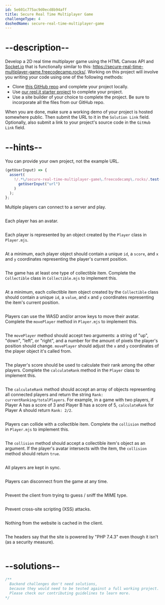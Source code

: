 ```yaml
---
id: 5e601c775ac9d0ecd8b94aff
title: Secure Real Time Multiplayer Game
challengeType: 4
dashedName: secure-real-time-multiplayer-game
---
```


# --description--

Develop a 2D real time multiplayer game using the HTML Canvas API and [Socket.io](https://socket.io/) that is functionally similar to this: <https://secure-real-time-multiplayer-game.freecodecamp.rocks/>. Working on this project will involve you writing your code using one of the following methods:

- Clone [this GitHub repo](https://github.com/freeCodeCamp/boilerplate-project-secure-real-time-multiplayer-game/) and complete your project locally.
- Use [our repl.it starter project](https://repl.it/github/freeCodeCamp/boilerplate-project-secure-real-time-multiplayer-game) to complete your project.
- Use a site builder of your choice to complete the project. Be sure to incorporate all the files from our GitHub repo.

When you are done, make sure a working demo of your project is hosted somewhere public. Then submit the URL to it in the `Solution Link` field. Optionally, also submit a link to your project's source code in the `GitHub Link` field.

# --hints--

You can provide your own project, not the example URL.

```js
(getUserInput) => {
  assert(
    !/.*\/secure-real-time-multiplayer-game\.freecodecamp\.rocks/.test(
      getUserInput("url")
    )
  );
};
```

Multiple players can connect to a server and play.

```js

```

Each player has an avatar.

```js

```

Each player is represented by an object created by the `Player` class in `Player.mjs`.

```js

```

At a minimum, each player object should contain a unique `id`, a `score`, and `x` and `y` coordinates representing the player's current position.

```js

```

The game has at least one type of collectible item. Complete the `Collectible` class in `Collectible.mjs` to implement this.

```js

```

At a minimum, each collectible item object created by the `Collectible` class should contain a unique `id`, a `value`, and `x` and `y` coordinates representing the item's current position.

```js

```

Players can use the WASD and/or arrow keys to move their avatar. Complete the `movePlayer` method in `Player.mjs` to implement this.

```js

```

The `movePlayer` method should accept two arguments: a string of "up", "down", "left", or "right", and a number for the amount of pixels the player's position should change. `movePlayer` should adjust the `x` and `y` coordinates of the player object it's called from.

```js

```

The player's score should be used to calculate their rank among the other players. Complete the `calculateRank` method in the `Player` class to implement this.

```js

```

The `calculateRank` method should accept an array of objects representing all connected players and return the string `Rank: currentRanking/totalPlayers`. For example, in a game with two players, if Player A has a score of 3 and Player B has a score of 5, `calculateRank` for Player A should return `Rank: 2/2`.

```js

```

Players can collide with a collectible item. Complete the `collision` method in `Player.mjs` to implement this.

```js

```

The `collision` method should accept a collectible item's object as an argument. If the player's avatar intersects with the item, the `collision` method should return `true`.

```js

```

All players are kept in sync.

```js

```

Players can disconnect from the game at any time.

```js

```

Prevent the client from trying to guess / sniff the MIME type.

```js

```

Prevent cross-site scripting (XSS) attacks.

```js

```

Nothing from the website is cached in the client.

```js

```

The headers say that the site is powered by "PHP 7.4.3" even though it isn't (as a security measure).

```js

```

# --solutions--

```js
/**
  Backend challenges don't need solutions,
  because they would need to be tested against a full working project.
  Please check our contributing guidelines to learn more.
*/
```
